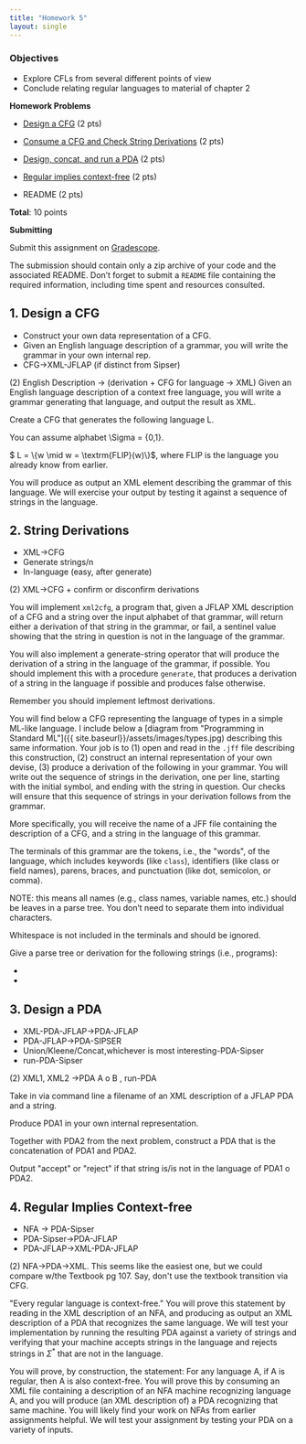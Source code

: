 ```yaml
---
title: "Homework 5"
layout: single
---
```


### Objectives 

  - Explore CFLs from several different points of view
  - Conclude relating regular languages to material of chapter 2

**Homework Problems**

* [Design a CFG](#1-design-a-cfg) (2 pts) 

* [Consume a CFG and Check String Derivations](#2-check-string-derivations) (2 pts)

* [Design, concat, and run a PDA](#3-design-a-pda) (2 pts)

* [Regular implies context-free](#4-regular-implies-context-free) (2 pts)

* README (2 pts)

**Total**: 10 points

**Submitting**

Submit this assignment on [Gradescope](https://www.gradescope.com).

The submission should contain only a zip archive of your code and the
associated README. Don’t forget to submit a `README` file containing
the required information, including time spent and resources
consulted.


## 1. Design a CFG

- Construct your own data representation of a CFG. 
- Given an English language description of a grammar, you will write the grammar in your own internal rep.
- CFG->XML-JFLAP (if distinct from Sipser)

(2) English Description -> (derivation + CFG for language -> XML)
Given an English language description of a context free language, you
will write a grammar generating that language, and output the result
as XML.

<!-- . Your grammar should be /unambiguous/ -->

Create a CFG that generates the following language L.

You can assume alphabet \Sigma = \{0,1\}.

$ L = \\{w \mid w = \textrm{FLIP}(w)\\}$, where $\textrm{FLIP}$ is the
language you already know from earlier.


You will produce as output an XML element describing the grammar of
this language. We will exercise your output by testing it against a
sequence of strings in the language. 


## 2. String Derivations

- XML->CFG 
- Generate strings/n 
- In-language (easy, after generate)

(2) XML->CFG + confirm or disconfirm derivations

You will implement `xml2cfg`, a program that, given a JFLAP XML
description of a CFG and a string over the input alphabet of that
grammar, will return either a derivation of that string in the
grammar, or fail, a sentinel value showing that the string in question
is not in the language of the grammar. 

You will also implement a generate-string operator that will produce
the derivation of a string in the language of the grammar, if
possible. You should implement this with a procedure `generate`, that
produces a derivation of a string in the language if possible and
produces false otherwise.

Remember you should implement leftmost derivations.

You will find below a CFG representing the language of types in a
simple ML-like language. I include below a [diagram from "Programming
in Standard ML"]({{ site.baseurl}}/assets/images/types.jpg) describing
this same information. Your job is to (1) open and read in the `.jff`
file describing this construction, (2) construct an internal
representation of your own devise, (3) produce a derivation of the
following in your grammar. You will write out the sequence of strings
in the derivation, one per line, starting with the initial symbol, and
ending with the string in question. Our checks will ensure that this
sequence of strings in your derivation follows from the grammar.

More specifically, you will receive the name of a JFF file containing
the description of a CFG, and a string in the language of this
grammar. 



The terminals of this grammar are the tokens, i.e., the "words", of the
language, which includes keywords (like `class`), identifiers (like
class or field names), parens, braces, and punctuation (like dot,
semicolon, or comma).

NOTE: this means all names (e.g., class names, variable names, etc.)
should be leaves in a parse tree. You don’t need to separate them into
individual characters.

Whitespace is not included in the terminals and should be ignored.

Give a parse tree or derivation for the following strings (i.e.,
programs):

* 

* 

## 3. Design a PDA

- XML-PDA-JFLAP->PDA-JFLAP
- PDA-JFLAP->PDA-SIPSER
- Union/Kleene/Concat,whichever is most interesting-PDA-Sipser 
- run-PDA-Sipser 

(2) XML1, XML2 ->PDA A o B , run-PDA

Take in via command line a filename of an XML description of a JFLAP
PDA and a string. 

Produce PDA1 in your own internal representation.

Together with PDA2 from the next problem, construct a PDA that is the
concatenation of PDA1 and PDA2.

Output "accept" or "reject" if that string is/is not in the language
of PDA1 o PDA2.


## 4. Regular Implies Context-free

- NFA -> PDA-Sipser 
- PDA-Sipser->PDA-JFLAP
- PDA-JFLAP->XML-PDA-JFLAP

(2) NFA->PDA->XML. This seems like the easiest one, but we could
compare w/the Textbook pg 107. Say, don't use the textbook transition via CFG. 

"Every regular language is context-free." You will prove this
statement by reading in the XML description of an NFA, and producing
as output an XML description of a PDA that recognizes the same
language. We will test your implementation by running the resulting
PDA against a variety of strings and verifying that your machine
accepts strings in the language and rejects strings in $\Sigma^{*}$
that are not in the language. 

You will prove, by construction, the statement: For any language A, if
A is regular, then A is also context-free. You will prove this by
consuming an XML file containing a description of an NFA machine
recognizing language A, and you will produce (an XML description of) a
PDA recognizing that same machine. You will likely find your work on
NFAs from earlier assignments helpful. We will test your assignment by
testing your PDA on a variety of inputs.


```

```

